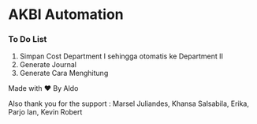 <h1>AKBI Automation</h1>
<h3>To Do List</h3>
  <ol>
    <li>Simpan Cost Department I sehingga otomatis ke Department II</li>
    <li>Generate Journal</li>
    <li>Generate Cara Menghitung</li>
  </ol>
  
  <footer>Made with ❤️ By Aldo</footer>
  
  <p>Also thank you for the support : Marsel Juliandes, Khansa Salsabila, Erika, Parjo Ian, Kevin Robert</p>
  
